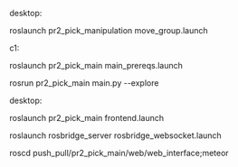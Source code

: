 desktop:

roslaunch pr2_pick_manipulation move_group.launch


c1:

roslaunch pr2_pick_main main_prereqs.launch

rosrun pr2_pick_main main.py --explore

desktop:

roslaunch pr2_pick_main frontend.launch

roslaunch rosbridge_server rosbridge_websocket.launch

roscd push_pull/pr2_pick_main/web/web_interface;meteor
